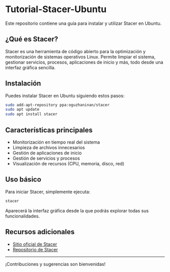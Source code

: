 # Tutorial-Stacer-Ubuntu

Este repositorio contiene una guía para instalar y utilizar Stacer en Ubuntu.

## ¿Qué es Stacer?

Stacer es una herramienta de código abierto para la optimización y monitorización de sistemas operativos Linux. Permite limpiar el sistema, gestionar servicios, procesos, aplicaciones de inicio y más, todo desde una interfaz gráfica sencilla.

## Instalación

Puedes instalar Stacer en Ubuntu siguiendo estos pasos:

```bash
sudo add-apt-repository ppa:oguzhaninan/stacer
sudo apt update
sudo apt install stacer
```

## Características principales

- Monitorización en tiempo real del sistema
- Limpieza de archivos innecesarios
- Gestión de aplicaciones de inicio
- Gestión de servicios y procesos
- Visualización de recursos (CPU, memoria, disco, red)

## Uso básico

Para iniciar Stacer, simplemente ejecuta:

```bash
stacer
```

Aparecerá la interfaz gráfica desde la que podrás explorar todas sus funcionalidades.

## Recursos adicionales

- [Sitio oficial de Stacer](https://oguzhaninan.github.io/Stacer-Web/)
- [Repositorio de Stacer](https://github.com/oguzhaninan/Stacer)

---

¡Contribuciones y sugerencias son bienvenidas!

